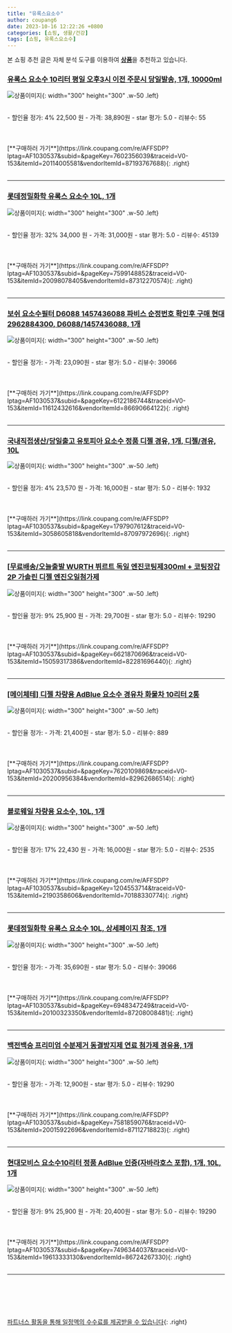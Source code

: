 ```yaml
---
title: "유록스요소수"
author: coupang6
date: 2023-10-16 12:22:26 +0800
categories: [쇼핑, 생활/건강]
tags: [쇼핑, 유록스요소수]
---
```


본 쇼핑 추천 글은 자체 분석 도구를 이용하여 [**상품**](https://link.coupang.com/a/bao1ui)을 추천하고 있습니다.

### [유록스 요소수 10리터 평일 오후3시 이전 주문시 당일발송, 1개, 10000ml](https://link.coupang.com/re/AFFSDP?lptag=AF1030537&subid=&pageKey=7602356039&traceid=V0-153&itemId=20114005581&vendorItemId=87193767688)

![상품이미지](https://thumbnail6.coupangcdn.com/thumbnails/remote/230x230ex/image/vendor_inventory/2352/f2887043a0d658b1622d78737f949c97f7f9145b3c184be84c85fde40c93.jpg){: width="300" height="300" .w-50 .left}


<br>
- 할인율 정가: 4%  22,500   원
- 가격: 38,890원
- star 평가: 5.0
- 리뷰수: 55
<br>
<br>
<br>
<br>
[**구매하러 가기**](https://link.coupang.com/re/AFFSDP?lptag=AF1030537&subid=&pageKey=7602356039&traceid=V0-153&itemId=20114005581&vendorItemId=87193767688){: .right}
<br>
<br>

---

### [롯데정밀화학 유록스 요소수 10L, 1개](https://link.coupang.com/re/AFFSDP?lptag=AF1030537&subid=&pageKey=7599148852&traceid=V0-153&itemId=20098078405&vendorItemId=87312270574)

![상품이미지](https://thumbnail8.coupangcdn.com/thumbnails/remote/230x230ex/image/vendor_inventory/bdf6/def6e90635b0a1d1f7ea296d20a0ec82e835b293069de61ea67c727c7262.png){: width="300" height="300" .w-50 .left}


<br>
- 할인율 정가: 32%  34,000   원
- 가격: 31,000원
- star 평가: 5.0
- 리뷰수: 45139
<br>
<br>
<br>
<br>
[**구매하러 가기**](https://link.coupang.com/re/AFFSDP?lptag=AF1030537&subid=&pageKey=7599148852&traceid=V0-153&itemId=20098078405&vendorItemId=87312270574){: .right}
<br>
<br>

---

### [보쉬 요소수필터 D6088 1457436088 파비스 순정번호 확인후 구매 현대 2962884300, D6088/1457436088, 1개](https://link.coupang.com/re/AFFSDP?lptag=AF1030537&subid=&pageKey=6122186744&traceid=V0-153&itemId=11612432616&vendorItemId=86690664122)

![상품이미지](https://thumbnail8.coupangcdn.com/thumbnails/remote/230x230ex/image/vendor_inventory/f931/970b4ff041124a2737d5d5724bc3f9a877bf5c0e3b8938e8bd48e0711429.jpg){: width="300" height="300" .w-50 .left}


<br>
- 할인율 정가: 
- 가격: 23,090원
- star 평가: 5.0
- 리뷰수: 39066
<br>
<br>
<br>
<br>
[**구매하러 가기**](https://link.coupang.com/re/AFFSDP?lptag=AF1030537&subid=&pageKey=6122186744&traceid=V0-153&itemId=11612432616&vendorItemId=86690664122){: .right}
<br>
<br>

---

### [국내직접생산/당일출고 유토피아 요소수 정품 디젤 경유, 1개, 디젤/경유, 10L](https://link.coupang.com/re/AFFSDP?lptag=AF1030537&subid=&pageKey=1797907612&traceid=V0-153&itemId=3058605818&vendorItemId=87097972696)

![상품이미지](https://thumbnail9.coupangcdn.com/thumbnails/remote/230x230ex/image/vendor_inventory/dd1b/ac98966a1aee8aec6b0b9e4362d56cecd0603d46b74a90153bb6a7bd2b72.jpg){: width="300" height="300" .w-50 .left}


<br>
- 할인율 정가: 4%  23,570   원
- 가격: 16,000원
- star 평가: 5.0
- 리뷰수: 1932
<br>
<br>
<br>
<br>
[**구매하러 가기**](https://link.coupang.com/re/AFFSDP?lptag=AF1030537&subid=&pageKey=1797907612&traceid=V0-153&itemId=3058605818&vendorItemId=87097972696){: .right}
<br>
<br>

---

### [[무료배송/오늘출발 WURTH 뷔르트 독일 엔진코팅제300ml + 코팅장갑2P 가솔린 디젤 엔진오일첨가제](https://link.coupang.com/re/AFFSDP?lptag=AF1030537&subid=&pageKey=6621870696&traceid=V0-153&itemId=15059317386&vendorItemId=82281696440)

![상품이미지](https://thumbnail10.coupangcdn.com/thumbnails/remote/230x230ex/image/vendor_inventory/04fe/14590646521129698a2c526f8a71c4538fd8b4e69d9306a03aef4cc90db1.jpg){: width="300" height="300" .w-50 .left}


<br>
- 할인율 정가: 9%  25,900   원
- 가격: 29,700원
- star 평가: 5.0
- 리뷰수: 19290
<br>
<br>
<br>
<br>
[**구매하러 가기**](https://link.coupang.com/re/AFFSDP?lptag=AF1030537&subid=&pageKey=6621870696&traceid=V0-153&itemId=15059317386&vendorItemId=82281696440){: .right}
<br>
<br>

---

### [[메이체테] 디젤 차량용 AdBlue 요소수 경유차 화물차 10리터 2통](https://link.coupang.com/re/AFFSDP?lptag=AF1030537&subid=&pageKey=7620109869&traceid=V0-153&itemId=20200956384&vendorItemId=82962686514)

![상품이미지](https://thumbnail9.coupangcdn.com/thumbnails/remote/230x230ex/image/vendor_inventory/9483/fd7ecd0fe83229839cd10d538cbb67a025d3b0c57bfe9daf65b0519eaec2.jpg){: width="300" height="300" .w-50 .left}


<br>
- 할인율 정가: 
- 가격: 21,400원
- star 평가: 5.0
- 리뷰수: 889
<br>
<br>
<br>
<br>
[**구매하러 가기**](https://link.coupang.com/re/AFFSDP?lptag=AF1030537&subid=&pageKey=7620109869&traceid=V0-153&itemId=20200956384&vendorItemId=82962686514){: .right}
<br>
<br>

---

### [블로웨일 차량용 요소수, 10L, 1개](https://link.coupang.com/re/AFFSDP?lptag=AF1030537&subid=&pageKey=1204553714&traceid=V0-153&itemId=2190358606&vendorItemId=70188330774)

![상품이미지](https://thumbnail10.coupangcdn.com/thumbnails/remote/230x230ex/image/retail/images/2980984922546415-d619fae0-2bdb-4af0-bfa7-d5402eb767f1.jpg){: width="300" height="300" .w-50 .left}


<br>
- 할인율 정가: 17%  22,430   원
- 가격: 16,000원
- star 평가: 5.0
- 리뷰수: 2535
<br>
<br>
<br>
<br>
[**구매하러 가기**](https://link.coupang.com/re/AFFSDP?lptag=AF1030537&subid=&pageKey=1204553714&traceid=V0-153&itemId=2190358606&vendorItemId=70188330774){: .right}
<br>
<br>

---

### [롯데정밀화학 유록스 요소수 10L, 상세페이지 참조, 1개](https://link.coupang.com/re/AFFSDP?lptag=AF1030537&subid=&pageKey=6948347249&traceid=V0-153&itemId=20100323350&vendorItemId=87208008481)

![상품이미지](https://thumbnail7.coupangcdn.com/thumbnails/remote/230x230ex/image/vendor_inventory/17a8/01d2b579144d1af273b9a3214c1f9ca012311270e9c1d1bef695bee7d207.jpg){: width="300" height="300" .w-50 .left}


<br>
- 할인율 정가: 
- 가격: 35,690원
- star 평가: 5.0
- 리뷰수: 39066
<br>
<br>
<br>
<br>
[**구매하러 가기**](https://link.coupang.com/re/AFFSDP?lptag=AF1030537&subid=&pageKey=6948347249&traceid=V0-153&itemId=20100323350&vendorItemId=87208008481){: .right}
<br>
<br>

---

### [백전백승 프리미엄 수분제거 동결방지제 연료 첨가제 경유용, 1개](https://link.coupang.com/re/AFFSDP?lptag=AF1030537&subid=&pageKey=7581859076&traceid=V0-153&itemId=20015922696&vendorItemId=87112718823)

![상품이미지](https://thumbnail9.coupangcdn.com/thumbnails/remote/230x230ex/image/vendor_inventory/012c/c4ddc5189bbc573de05ee6d90ba4cd85b3338133457685e520c6ccf4c1d5.jpg){: width="300" height="300" .w-50 .left}


<br>
- 할인율 정가: 
- 가격: 12,900원
- star 평가: 5.0
- 리뷰수: 19290
<br>
<br>
<br>
<br>
[**구매하러 가기**](https://link.coupang.com/re/AFFSDP?lptag=AF1030537&subid=&pageKey=7581859076&traceid=V0-153&itemId=20015922696&vendorItemId=87112718823){: .right}
<br>
<br>

---

### [현대모비스 요소수10리터 정품 AdBlue 인증(자바라호스 포함), 1개, 10L, 1개](https://link.coupang.com/re/AFFSDP?lptag=AF1030537&subid=&pageKey=7496344037&traceid=V0-153&itemId=19613333130&vendorItemId=86724267330)

![상품이미지](https://thumbnail8.coupangcdn.com/thumbnails/remote/230x230ex/image/vendor_inventory/4202/ae03b19e0001676bce56c8c2822044d3aee1f919baf23ec8b8b81e83cb0e.png){: width="300" height="300" .w-50 .left}


<br>
- 할인율 정가: 9%  25,900   원
- 가격: 20,400원
- star 평가: 5.0
- 리뷰수: 19290
<br>
<br>
<br>
<br>
[**구매하러 가기**](https://link.coupang.com/re/AFFSDP?lptag=AF1030537&subid=&pageKey=7496344037&traceid=V0-153&itemId=19613333130&vendorItemId=86724267330){: .right}
<br>
<br>

---
<br><br><br><br><br> [파트너스 활동을 통해 일정액의 수수료를 제공받을 수 있습니다](https://link.coupang.com/a/bao1ui){: .right}